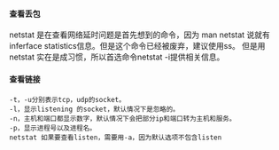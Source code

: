 #### 查看丢包

netstat 是在查看网络延时问题是首先想到的命令，因为 man netstat 说就有 inferface statistics信息。但是这个命令已经被废弃，建议使用ss。
但是用netstat 实在是成习惯，所以首选命令netstat -i提供相关信息。

#### 查看链接
    -t，-u分别表示tcp，udp的socket。
    -l，显示listening 的socket，默认情况下是忽略的。
    -n，主机和端口都显示数字，默认情况下会把部分ip和端口转为主机和服务。
    -p，显示进程号以及进程名。
    netstat 如果要查看listen，需要用-a，因为默认选项不包含listen
